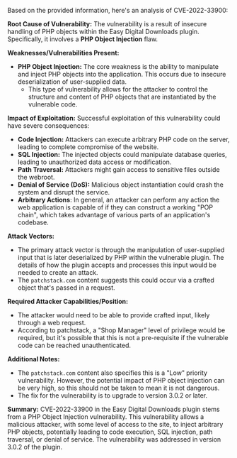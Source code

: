 Based on the provided information, here's an analysis of CVE-2022-33900:

**Root Cause of Vulnerability:**
The vulnerability is a result of insecure handling of PHP objects within the Easy Digital Downloads plugin. Specifically, it involves a **PHP Object Injection** flaw.

**Weaknesses/Vulnerabilities Present:**
- **PHP Object Injection:** The core weakness is the ability to manipulate and inject PHP objects into the application. This occurs due to insecure deserialization of user-supplied data.
   - This type of vulnerability allows for the attacker to control the structure and content of PHP objects that are instantiated by the vulnerable code.

**Impact of Exploitation:**
Successful exploitation of this vulnerability could have severe consequences:
  - **Code Injection:** Attackers can execute arbitrary PHP code on the server, leading to complete compromise of the website.
  - **SQL Injection:** The injected objects could manipulate database queries, leading to unauthorized data access or modification.
   - **Path Traversal:** Attackers might gain access to sensitive files outside the webroot.
   - **Denial of Service (DoS):** Malicious object instantiation could crash the system and disrupt the service.
  - **Arbitrary Actions**: In general, an attacker can perform any action the web application is capable of if they can construct a working "POP chain", which takes advantage of various parts of an application's codebase.

**Attack Vectors:**
- The primary attack vector is through the manipulation of user-supplied input that is later deserialized by PHP within the vulnerable plugin. The details of how the plugin accepts and processes this input would be needed to create an attack.
- The `patchstack.com` content suggests this could occur via a crafted object that's passed in a request.

**Required Attacker Capabilities/Position:**
- The attacker would need to be able to provide crafted input, likely through a web request.
- According to patchstack, a "Shop Manager" level of privilege would be required, but it's possible that this is not a pre-requisite if the vulnerable code can be reached unauthenticated.

**Additional Notes:**
- The `patchstack.com` content also specifies this is a "Low" priority vulnerability. However, the potential impact of PHP object injection can be very high, so this should not be taken to mean it is not dangerous.
- The fix for the vulnerability is to upgrade to version 3.0.2 or later.

**Summary:**
CVE-2022-33900 in the Easy Digital Downloads plugin stems from a PHP Object Injection vulnerability. This vulnerability allows a malicious attacker, with some level of access to the site, to inject arbitrary PHP objects, potentially leading to code execution, SQL injection, path traversal, or denial of service. The vulnerability was addressed in version 3.0.2 of the plugin.